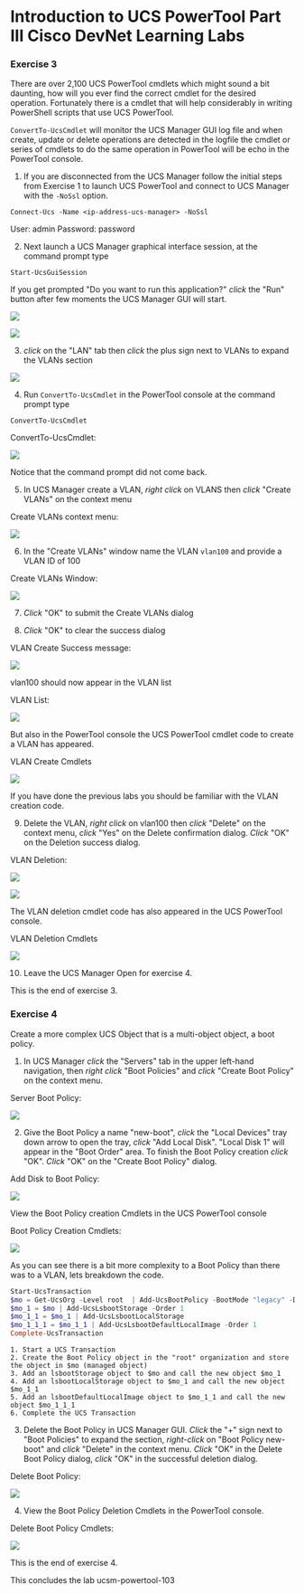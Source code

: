 # Introduction to UCS PowerTool Part III Cisco DevNet Learning Labs

### Exercise 3
There are over 2,100 UCS PowerTool cmdlets which might sound a bit daunting, how will you ever find the correct cmdlet for the desired operation. Fortunately there is a cmdlet that will help considerably in writing PowerShell scripts that use UCS PowerTool.

`ConvertTo-UcsCmdlet` will monitor the UCS Manager GUI log file and when create, update or delete operations are detected in the logfile the cmdlet or series of cmdlets to do the same operation in PowerTool will be echo in the PowerTool console.

  1. If you are disconnected from the UCS Manager follow the initial steps from Exercise 1 to launch UCS PowerTool and connect to UCS Manager with the `-NoSsl` option.

  `Connect-Ucs -Name <ip-address-ucs-manager> -NoSsl`

  User: admin
  Password: password

  2. Next launch a UCS Manager graphical interface session, at the command prompt type

  `Start-UcsGuiSession`

  If you get prompted "Do you want to run this application?" *click* the "Run" button after few moments the UCS Manager GUI will start.

  ![](/posts/files/ucsm-powertool-103/assets/images/ucsm-powertool-103-08.jpg)

  ![](/posts/files/ucsm-powertool-103/assets/images/ucsm-powertool-103-09.jpg)

  3. *click* on the "LAN" tab then *click* the plus sign next to VLANs to expand the VLANs section

  ![](/posts/files/ucsm-powertool-103/assets/images/ucsm-powertool-103-10.jpg)

  4. Run `ConvertTo-UcsCmdlet` in the PowerTool console at the command prompt type

  `ConvertTo-UcsCmdlet`

  ConvertTo-UcsCmdlet:

  ![](/posts/files/ucsm-powertool-103/assets/images/ucsm-powertool-103-11.jpg)

  Notice that the command prompt did not come back.

  5. In UCS Manager create a VLAN, *right click* on VLANS then *click* "Create VLANs" on the context menu

  Create VLANs context menu:

  ![](/posts/files/ucsm-powertool-103/assets/images/ucsm-powertool-103-12.jpg)

  6. In the "Create VLANs" window name the VLAN `vlan100` and provide a VLAN ID of 100

  Create VLANs Window:

  ![](/posts/files/ucsm-powertool-103/assets/images/ucsm-powertool-103-13.jpg)

  7. *Click* "OK" to submit the Create VLANs dialog

  8. *Click* "OK" to clear the success dialog

  VLAN Create Success message:

  ![](/posts/files/ucsm-powertool-103/assets/images/ucsm-powertool-103-14.jpg)

  vlan100 should now appear in the VLAN list

  VLAN List:

  ![](/posts/files/ucsm-powertool-103/assets/images/ucsm-powertool-103-15.jpg)

  But also in the PowerTool console the UCS PowerTool cmdlet code to create a VLAN has appeared.

  VLAN Create Cmdlets

  ![](/posts/files/ucsm-powertool-103/assets/images/ucsm-powertool-103-16.jpg)

  If you have done the previous labs you should be familiar with the VLAN creation code.

  9. Delete the VLAN, *right click* on vlan100 then *click* "Delete" on the context menu, *click* "Yes" on the Delete confirmation dialog. *Click* "OK" on the Deletion success dialog.

  VLAN Deletion:

  ![](/posts/files/ucsm-powertool-103/assets/images/ucsm-powertool-103-17.jpg)

  ![](/posts/files/ucsm-powertool-103/assets/images/ucsm-powertool-103-18.jpg)

  The VLAN deletion cmdlet code has also appeared in the UCS PowerTool console.

  VLAN Deletion Cmdlets

  ![](/posts/files/ucsm-powertool-103/assets/images/ucsm-powertool-103-19.jpg)

  10. Leave the UCS Manager Open for exercise 4.

  This is the end of exercise 3.

### Exercise 4
Create a more complex UCS Object that is a multi-object object, a boot policy.

  1. In UCS Manager *click* the "Servers" tab in the upper left-hand navigation, then *right click* "Boot Policies" and *click* "Create Boot Policy" on the context menu.

  Server Boot Policy:

  ![](/posts/files/ucsm-powertool-103/assets/images/ucsm-powertool-103-20.jpg)

  2. Give the Boot Policy a name "new-boot", *click* the "Local Devices" tray down arrow to open the tray, *click* "Add Local Disk". "Local Disk 1" will appear in the "Boot Order" area. To finish the Boot Policy creation *click* "OK". *Click* "OK" on the "Create Boot Policy" dialog.

  Add Disk to Boot Policy:

  ![](/posts/files/ucsm-powertool-103/assets/images/ucsm-powertool-103-21.jpg)

  View the Boot Policy creation Cmdlets in the UCS PowerTool console

  Boot Policy Creation Cmdlets:

  ![](/posts/files/ucsm-powertool-103/assets/images/ucsm-powertool-103-22.jpg)

  As you can see there is a bit more complexity to a Boot Policy than there was to a VLAN, lets breakdown the code.

  ```PowerShell
  Start-UcsTransaction
  $mo = Get-UcsOrg -Level root  | Add-UcsBootPolicy -BootMode "legacy" -Descr "" -EnforceVnicName "yes" -Name "new-boot" -PolicyOwner "local" -RebootOnUpdate "no"
  $mo_1 = $mo | Add-UcsLsbootStorage -Order 1
  $mo_1_1 = $mo_1 | Add-UcsLsbootLocalStorage
  $mo_1_1_1 = $mo_1_1 | Add-UcsLsbootDefaultLocalImage -Order 1
  Complete-UcsTransaction
  ```
    1. Start a UCS Transaction
    2. Create the Boot Policy object in the "root" organization and store the object in $mo (managed object)
    3. Add an lsbootStorage object to $mo and call the new object $mo_1
    4. Add an lsbootLocalStorage object to $mo_1 and call the new object $mo_1_1
    5. Add an lsbootDefaultLocalImage object to $mo_1_1 and call the new object $mo_1_1_1
    6. Complete the UCS Transaction

  3. Delete the Boot Policy in UCS Manager GUI. *Click* the "+" sign next to "Boot Policies" to expand the section, *right-click* on "Boot Policy new-boot" and *click* "Delete" in the context menu. *Click* "OK" in the Delete Boot Policy dialog, *click* "OK" in the successful deletion dialog.

  Delete Boot Policy:

  ![](/posts/files/ucsm-powertool-103/assets/images/ucsm-powertool-103-23.jpg)

  4. View the Boot Policy Deletion Cmdlets in the PowerTool console.

  Delete Boot Policy Cmdlets:

  ![](/posts/files/ucsm-powertool-103/assets/images/ucsm-powertool-103-24.jpg)

  This is the end of exercise 4.

This concludes the lab ucsm-powertool-103
